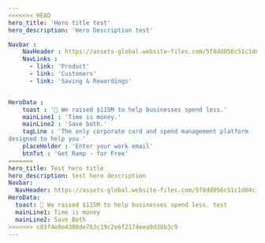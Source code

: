 ```yaml
---
<<<<<<< HEAD
hero_title: 'Hero title test'
hero_description: 'Hero Description test'

Navbar : 
    NavHeader : https://assets-global.website-files.com/5f8dd056c51c1d04c3eaa497/5fe268cd0a4b579cf22e3975_ramp-circle-logo.png
    NavLinks : 
      - link: 'Product'
      - link: 'Customers' 
      - link: 'Saving & Rewardings'


HeroData :
    toast : '🥂 We raised $115M to help businesses spend less.'
    mainLine1 : 'Time is money.'
    mainLine2 : 'Save both.'
    tagLine : 'The only corporate card and spend management platform
designed to help you '
    placeHolder : 'Enter your work email'
    btnTxt : 'Get Ramp - for Free' 
=======
hero_title: Test hero title
hero_description: test hero description
Navbar:
  NavHeader: https://assets-global.website-files.com/5f8dd056c51c1d04c3eaa497/5fe268cd0a4b579cf22e3975_ramp-circle-logo.png
HeroData:
  toast: 🥂 We raised $115M to help businesses spend less. test
  mainLine1: Time is money
  mainLine2: Save Both
>>>>>>> c83f4e8e4388de763c19c2e6f2174eea9d38b3c9
---
```

